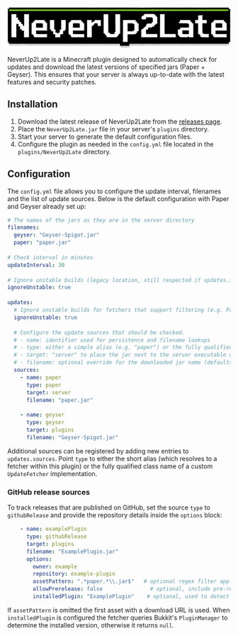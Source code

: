 ![Alt text](https://raw.githubusercontent.com/nurkert/never-up-2-late/master/images/banner.png)

NeverUp2Late is a Minecraft plugin designed to automatically check for updates and download the latest versions of specified jars (Paper + Geyser). This ensures that your server is always up-to-date with the latest features and security patches.

## Installation

1. Download the latest release of NeverUp2Late from the [releases page](https://www.spigotmc.org/resources/neverup2late-automatically-keeps-paper-geyser-up-to-date.120768/history).
2. Place the `NeverUp2Late.jar` file in your server's `plugins` directory.
3. Start your server to generate the default configuration files.
4. Configure the plugin as needed in the `config.yml` file located in the `plugins/NeverUp2Late` directory.

## Configuration

The `config.yml` file allows you to configure the update interval, filenames and the list of update sources. Below is the default configuration with Paper and Geyser already set up:

```yaml
# The names of the jars as they are in the server directory
filenames:
  geyser: "Geyser-Spigot.jar"
  paper: "paper.jar"

# Check interval in minutes
updateInterval: 30

# Ignore unstable builds (legacy location, still respected if updates.ignoreUnstable is absent)
ignoreUnstable: true

updates:
  # Ignore unstable builds for fetchers that support filtering (e.g. Paper)
  ignoreUnstable: true

  # Configure the update sources that should be checked.
  # - name: identifier used for persistence and filename lookups
  # - type: either a simple alias (e.g. "paper") or the fully qualified UpdateFetcher class name
  # - target: "server" to place the jar next to the server executable or "plugins" for the plugins directory
  # - filename: optional override for the downloaded jar name (defaults to entries under filenames.<name>)
  sources:
    - name: paper
      type: paper
      target: server
      filename: "paper.jar"

    - name: geyser
      type: geyser
      target: plugins
      filename: "Geyser-Spigot.jar"
```

Additional sources can be registered by adding new entries to `updates.sources`. Point `type` to either the short alias (which resolves to a fetcher within this plugin) or the fully qualified class name of a custom `UpdateFetcher` implementation.

### GitHub release sources

To track releases that are published on GitHub, set the source `type` to `githubRelease` and provide the repository details inside the `options` block:

```yaml
    - name: examplePlugin
      type: githubRelease
      target: plugins
      filename: "ExamplePlugin.jar"
      options:
        owner: example
        repository: example-plugin
        assetPattern: ".*paper.*\\.jar$"   # optional regex filter applied to browser_download_url
        allowPrerelease: false               # optional, include pre-releases when true
        installedPlugin: "ExamplePlugin"    # optional, used to detect the currently installed version
```

If `assetPattern` is omitted the first asset with a download URL is used. When `installedPlugin` is configured the fetcher queries Bukkit's `PluginManager` to determine the installed version, otherwise it returns `null`.
